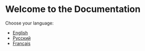 # Welcome to the Documentation

Choose your language:

- [English](en/index.md)
- [Русский](ru/index.md)
- [Français](fr/index.md)
